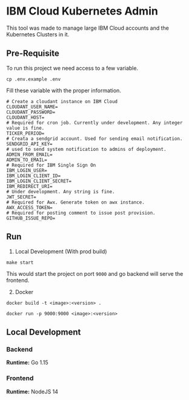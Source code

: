 # IBM Cloud Kubernetes Admin

This tool was made to manage large IBM Cloud accounts and the Kubernetes Clusters in it.

## Pre-Requisite

To run this project we need access to a few variable. 

```
cp .env.example .env
```

Fill these variable with the proper information.

```
# Create a cloudant instance on IBM Cloud
CLOUDANT_USER_NAME=
CLOUDANT_PASSWORD=
CLOUDANT_HOST=
# Required for cron job. Currently under development. Any integer value is fine.
TICKER_PERIOD=
# Creata a sendgrid account. Used for sending email notification.
SENDGRID_API_KEY=
# used to send system notification to admins of deployment.
ADMIN_FROM_EMAIL=
ADMIN_TO_EMAIL=
# Required for IBM Single Sign On
IBM_LOGIN_USER=
IBM_LOGIN_CLIENT_ID=
IBM_LOGIN_CLIENT_SECRET=
IBM_REDIRECT_URI=
# Under development. Any string is fine.
JWT_SECRET=
# Required for Awx. Generate token on awx instance.
AWX_ACCESS_TOKEN=
# Required for posting comment to issue post provision.
GITHUB_ISSUE_REPO=
```


## Run

1. Local Development (With prod build)

```
make start
```

This would start the project on port `9000` and go backend will serve the frontend.

2. Docker

```
docker build -t <image>:<version> .
```

```
docker run -p 9000:9000 <image>:<version>
```

## Local Development

### Backend
**Runtime:** Go 1.15

### Frontend
**Runtime:** NodeJS 14